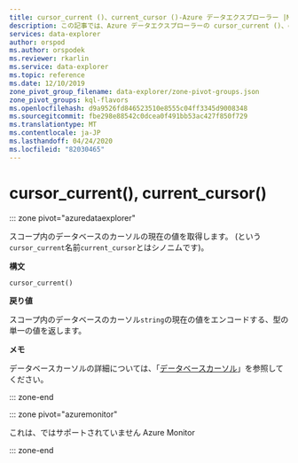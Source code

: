 ```yaml
---
title: cursor_current ()、current_cursor ()-Azure データエクスプローラー |Microsoft Docs
description: この記事では、Azure データエクスプローラーの cursor_current ()、current_cursor () について説明します。
services: data-explorer
author: orspod
ms.author: orspodek
ms.reviewer: rkarlin
ms.service: data-explorer
ms.topic: reference
ms.date: 12/10/2019
zone_pivot_group_filename: data-explorer/zone-pivot-groups.json
zone_pivot_groups: kql-flavors
ms.openlocfilehash: d9a9526fd846523510e8555c04ff3345d9008348
ms.sourcegitcommit: fbe298e88542c0dcea0f491bb53ac427f850f729
ms.translationtype: MT
ms.contentlocale: ja-JP
ms.lasthandoff: 04/24/2020
ms.locfileid: "82030465"
---
```

# <a name="cursor_current-current_cursor"></a>cursor_current(), current_cursor()

::: zone pivot="azuredataexplorer"

スコープ内のデータベースのカーソルの現在の値を取得します。 (という`cursor_current`名前`current_cursor`とはシノニムです)。

**構文**

`cursor_current()`

**戻り値**

スコープ内のデータベースのカーソル`string`の現在の値をエンコードする、型の単一の値を返します。

**メモ**

データベースカーソルの詳細については、「[データベースカーソル](../management/databasecursor.md)」を参照してください。

::: zone-end

::: zone pivot="azuremonitor"

これは、ではサポートされていません Azure Monitor

::: zone-end

